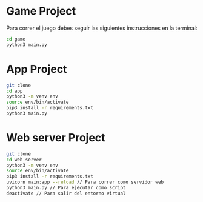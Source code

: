 # Game Project

Para correr el juego debes seguir las siguientes instrucciones en la terminal:

```sh
cd game
python3 main.py
```


# App Project

```sh
git clone
cd app
python3 -m venv env
source env/bin/activate
pip3 install -r requirements.txt
python3 main.py
```

# Web server Project

```sh
git clone
cd web-server
python3 -m venv env
source env/bin/activate
pip3 install -r requirements.txt
uvicorn main:app --reload // Para correr como servidor web
python3 main.py // Para ejecutar como script
deactivate // Para salir del entorno virtual
```